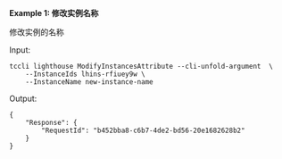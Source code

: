 **Example 1: 修改实例名称**

修改实例的名称


Input: 

```
tccli lighthouse ModifyInstancesAttribute --cli-unfold-argument  \
    --InstanceIds lhins-rfiuey9w \
    --InstanceName new-instance-name
```

Output: 
```
{
    "Response": {
        "RequestId": "b452bba8-c6b7-4de2-bd56-20e1682628b2"
    }
}
```

